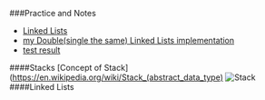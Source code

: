 ###Practice and Notes
* [Linked Lists](#linked-lists)
* [my Double(single the same) Linked Lists implementation](https://github.com/zpoint/Algorithms/blob/master/Linked%20Lists/list.c)
* [test result](#results)

####Stacks
[Concept of Stack](https://en.wikipedia.org/wiki/Stack_(abstract_data_type)
![Stack](http://)
####Linked Lists